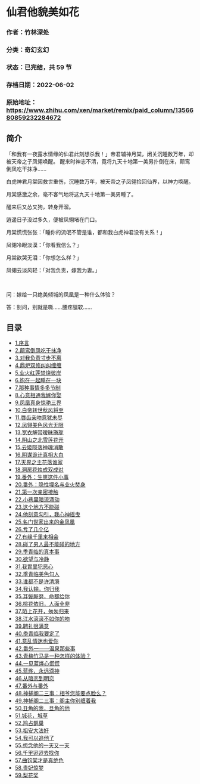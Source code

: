 # 仙君他貌美如花

### 作者：竹林深处

### 分类：奇幻玄幻

### 状态：已完结，共 59 节

### 存档日期：2022-06-02

### 原始地址：https://www.zhihu.com/xen/market/remix/paid_column/1356680859232284672


## 简介
「和我有一夜露水情缘的仙君此刻想杀我！」帝君辅神月棠，闭关沉睡数万年，却被天帝之子凤翎唤醒。 醒来时神志不清，竟将九天十地第一美男扑倒在床，颠鸾倒凤吃干抹净……


白虎神君月棠因救世重伤，沉睡数万年，被天帝之子凤翎捡回仙界，以神力唤醒。


月棠感激之余，毫不客气地将这九天十地第一美男睡了。


醒来后又怂又狗，转身开溜。


逍遥日子没过多久，便被凤翎堵在门口。


月棠慌慌张张：「睡你的流氓不管是谁，都和我白虎神君没有关系！」


凤翎冷眼淡漠：「你看我信么？」


月棠欲哭无泪：「你想怎么样？」


凤翎云淡风轻：「对我负责，嫁我为妻。」


 


问：嫁给一只绝美倾城的凤凰是一种什么体验？


答：别问，别就是嘶……腰疼腿软……




## 目录
- [1.序言](1.序言.md)<!-- 2021-05-31 06:48 -->
- [2.颠鸾倒凤吃干抹净](2.颠鸾倒凤吃干抹净.md)<!-- 2021-03-23 11:30 -->
- [3.对我负责寸步不离](3.对我负责寸步不离.md)<!-- 2021-03-23 11:32 -->
- [4.鼎炉双修纠纠缠缠](4.鼎炉双修纠纠缠缠.md)<!-- 2021-03-23 11:36 -->
- [5.业火红莲焚烧彼岸](5.业火红莲焚烧彼岸.md)<!-- 2021-03-23 11:36 -->
- [6.抱在一起睡在一块](6.抱在一起睡在一块.md)<!-- 2021-03-23 11:38 -->
- [7.那种事情多多节制](7.那种事情多多节制.md)<!-- 2021-03-23 11:39 -->
- [8.心意相通我嫁你娶](8.心意相通我嫁你娶.md)<!-- 2021-03-23 11:40 -->
- [9.凤凰真身惊艳三界](9.凤凰真身惊艳三界.md)<!-- 2021-03-23 11:41 -->
- [10.白帝转世秋风将至](10.白帝转世秋风将至.md)<!-- 2021-03-23 11:42 -->
- [11.唇齿亲吻意犹未尽](11.唇齿亲吻意犹未尽.md)<!-- 2021-03-23 11:43 -->
- [12.凤翎美色风光无限](12.凤翎美色风光无限.md)<!-- 2021-03-23 11:44 -->
- [13.宽衣解带暧昧旖旎](13.宽衣解带暧昧旖旎.md)<!-- 2021-03-23 11:45 -->
- [14.阴山之北雪莲花开](14.阴山之北雪莲花开.md)<!-- 2021-03-23 11:46 -->
- [15.云姬陨落神魂消散](15.云姬陨落神魂消散.md)<!-- 2021-03-23 11:47 -->
- [16.阴谋诡计真相大白](16.阴谋诡计真相大白.md)<!-- 2021-03-23 11:48 -->
- [17.天界之主花落谁家](17.天界之主花落谁家.md)<!-- 2021-03-23 11:49 -->
- [18.洞房花烛成双成对](18.洞房花烛成双成对.md)<!-- 2021-03-23 11:51 -->
- [19.番外：生崽这件小事](19.番外：生崽这件小事.md)<!-- 2021-03-23 11:52 -->
- [20.番外：隐性埋名与业火焚身](20.番外：隐性埋名与业火焚身.md)<!-- 2021-03-23 11:53 -->
- [21.第一次亲密接触](21.第一次亲密接触.md)<!-- 2021-05-21 10:18 -->
- [22.小巷里暗流涌动](22.小巷里暗流涌动.md)<!-- 2021-05-21 10:19 -->
- [23.这个地方不能碰](23.这个地方不能碰.md)<!-- 2021-05-21 10:20 -->
- [24.他刻意勾引，我心神摇曳](24.他刻意勾引，我心神摇曳.md)<!-- 2021-05-21 10:22 -->
- [25.名门世家出来的金凤凰](25.名门世家出来的金凤凰.md)<!-- 2021-05-21 10:23 -->
- [26.亏了几个亿](26.亏了几个亿.md)<!-- 2021-05-21 10:23 -->
- [27.有缘千里来相会](27.有缘千里来相会.md)<!-- 2021-05-21 10:24 -->
- [28.碰了男人最不能碰的地方](28.碰了男人最不能碰的地方.md)<!-- 2021-05-21 10:25 -->
- [29.季青临的真本事](29.季青临的真本事.md)<!-- 2021-05-21 10:27 -->
- [30.欲望与冷静](30.欲望与冷静.md)<!-- 2021-05-21 10:27 -->
- [31.我胃里犯恶心](31.我胃里犯恶心.md)<!-- 2021-05-21 10:29 -->
- [32.季青临美色勾人](32.季青临美色勾人.md)<!-- 2021-05-21 10:30 -->
- [33.谁都不是许清漪](33.谁都不是许清漪.md)<!-- 2021-05-21 10:31 -->
- [34.我认输，你归我](34.我认输，你归我.md)<!-- 2021-05-21 10:32 -->
- [35.耳鬓厮磨，命都给你](35.耳鬓厮磨，命都给你.md)<!-- 2021-05-21 10:33 -->
- [36.桃花依旧，人面全非](36.桃花依旧，人面全非.md)<!-- 2021-05-21 10:34 -->
- [37.陌上花开，匆匆归来](37.陌上花开，匆匆归来.md)<!-- 2021-05-21 10:35 -->
- [38.江水滚滚不如你的吻](38.江水滚滚不如你的吻.md)<!-- 2021-05-21 10:36 -->
- [39.聘礼很满意](39.聘礼很满意.md)<!-- 2021-05-21 10:38 -->
- [40.季青临我要定了](40.季青临我要定了.md)<!-- 2021-05-21 10:39 -->
- [41.意乱情迷也爱你](41.意乱情迷也爱你.md)<!-- 2021-05-21 10:39 -->
- [42.番外一——温泉那些事](42.番外一——温泉那些事.md)<!-- 2021-05-21 10:40 -->
- [43.青梅竹马是一种怎样的体验？](43.青梅竹马是一种怎样的体验？.md)<!-- 2021-06-09 09:41 -->
- [44.一见蓝烨心慌慌](44.一见蓝烨心慌慌.md)<!-- 2021-06-09 09:42 -->
- [45.蓝烨，永远滴神](45.蓝烨，永远滴神.md)<!-- 2021-06-09 09:43 -->
- [46.从暗恋到明恋](46.从暗恋到明恋.md)<!-- 2021-06-09 09:49 -->
- [47.番外与番外](47.番外与番外.md)<!-- 2021-06-09 09:53 -->
- [48.神捕阁二三事：相爷您能要点脸么？](48.神捕阁二三事：相爷您能要点脸么？.md)<!-- 2021-05-31 06:48 -->
- [49.神捕阁二三事：阁主你别缠着我](49.神捕阁二三事：阁主你别缠着我.md)<!-- 2021-05-31 06:47 -->
- [50.丑角的我，旦角的他](50.丑角的我，旦角的他.md)<!-- 2021-08-05 09:05 -->
- [51.城花，城草](51.城花，城草.md)<!-- 2021-08-05 09:06 -->
- [52.鸠占鹊巢](52.鸠占鹊巢.md)<!-- 2021-08-05 09:07 -->
- [53.祖安大法好](53.祖安大法好.md)<!-- 2021-08-05 09:08 -->
- [54.我可以追他了](54.我可以追他了.md)<!-- 2021-08-05 09:09 -->
- [55.想念他的一天又一天](55.想念他的一天又一天.md)<!-- 2021-08-05 09:10 -->
- [56.千里迢迢去找你](56.千里迢迢去找你.md)<!-- 2021-08-05 09:11 -->
- [57.曲钧棠才是真绝色](57.曲钧棠才是真绝色.md)<!-- 2021-08-05 09:12 -->
- [58.贵妃惊梦](58.贵妃惊梦.md)<!-- 2021-08-05 09:13 -->
- [59.梨花奖](59.梨花奖.md)<!-- 2021-08-05 09:14 -->